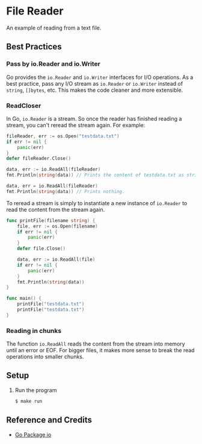 # File Reader

An example of reading from a text file.

## Best Practices

### Pass by io.Reader and io.Writer

Go provides the `io.Reader` and `io.Writer` interfaces for I/O operations. As a best practice, pass any I/O stream as `io.Reader` or `io.Writer` instead of `string`, `[]bytes`, etc. This makes the code cleaner and more extensible.

### ReadCloser

In Go, `io.Reader` is a stream. So once the reader has finished reading a stream, you can't reread the stream again. For example:

```go
fileReader, err := os.Open("testdata.txt")
if err != nil {
	panic(err)
}
defer fileReader.Close()

data, err := io.ReadAll(fileReader)
fmt.Println(string(data)) // Prints the content of testdata.txt as string.

data, err = io.ReadAll(fileReader)
fmt.Println(string(data)) // Prints nothing.
```

To reread a stream is simply to instantiate a new instance of `io.Reader` to read the content from the stream again.

```go
func printFile(filename string) {
	file, err := os.Open(filename)
	if err != nil {
		panic(err)
	}
	defer file.Close()

	data, err := io.ReadAll(file)
	if err != nil {
		panic(err)
	}
	fmt.Println(string(data))
}

func main() {
	printFile("testdata.txt")
	printFile("testdata.txt")
}
```

### Reading in chunks

The function `io.ReadAll` reads the content from the stream into memory until an error or EOF. For bigger files, it makes more sense to break the read operations into smaller chunks.

## Setup

1. Run the program

   ```bash
   $ make run
   ```

## Reference and Credits

* [Go Package io](https://golang.org/pkg/io/)
